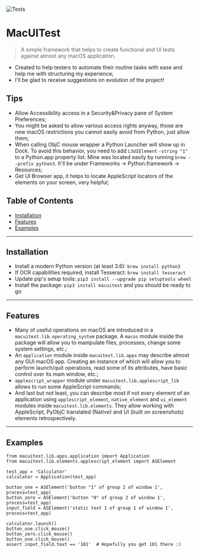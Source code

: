 ![Tests](https://github.com/andriykislitsyn/macuitest/actions/workflows/tests.yml/badge.svg)

# MacUITest

> A simple framework that helps to create functional and UI tests against almost any macOS application.

- Created to help testers to automate their routine tasks with ease and help me with structuring my experience;
- I'll be glad to receive suggestions on evolution of the project!

## Tips
- Allow Accessibility access in a Security&Privacy pane of System Preferences;
- You might be asked to allow various access rights anyway, those are new macOS restrictions you cannot easily avoid from Python, just allow them;
- When calling ObjC mouse wrapper a Python Launcher will show up in Dock. To avoid this behavior, you need to add `LSUIElement` `-string "1"` to a Python.app property list. Mine was located easily by running `brew --prefix python3`. It'll be under Frameworks -> Python.framework -> Resources;
- Get UI Browser app, it helps to locate AppleScript locators of the elements on your screen, very helpful;

## Table of Contents
- [Installation](#installation)
- [Features](#features)
- [Examples](#examples)

---
## Installation

- Install a modern Python version (at least 3.6): `brew install python3`
- If OCR capabilities required, install Tesseract: `brew install tesseract`
- Update pip's setup tools: `pip3 install --upgrade pip setuptools wheel`
- Install the package: `pip3 install macuitest` and you should be ready to go

---
## Features
- Many of useful operations on macOS are introduced in a `macuitest.lib.operating_system` package. A `macos` module inside the package will allow you to manipulate files, processes, change some system settings, etc.;
- An `application` module inside `macuitest.lib.apps` may describe almost any GUI macOS app. Creating an instance of which will allow you to perform launch/quit operations, read some of its attributes, have basic control over its main window, etc.;
- `applescript_wrapper` module under `macuitest.lib.applescript_lib` allows to run some AppleScript commands;
- And last but not least, you can describe most if not every element of an application using `applescript_element`, `native_element` and `ui_element` modules inside `macuitest.lib.elements`. They allow working with AppleScript, PyObjC translated (Native) and UI (built on screenshots) elements retrospectively.

---
## Examples

```pythonstub
from macuitest.lib.apps.application import Application
from macuitest.lib.elements.applescript_element import ASElement

test_app = 'Calculator'
calculator = Application(test_app)

button_one = ASElement('button "1" of group 2 of window 1', process=test_app)
button_zero = ASElement('button "0" of group 2 of window 1', process=test_app)
input_field = ASElement('static text 1 of group 1 of window 1', process=test_app)

calculator.launch()
button_one.click_mouse()
button_zero.click_mouse()
button_one.click_mouse()
assert input_field.text == '101'  # Hopefully you get 101 there :)
```
